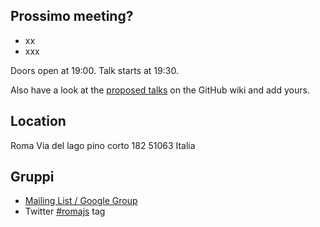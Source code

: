 ## Prossimo meeting?

- xx
- xxx

Doors open at 19:00. Talk starts at 19:30.

Also have a look at the [proposed talks](https://github.com/lmatteis/romajs/wiki/Talks) on the GitHub wiki and add yours.

## Location

Roma
Via del lago pino corto 182 
51063 Italia

## Gruppi

- [Mailing List / Google Group](https://groups.google.com/group/romajs)
- Twitter [#romajs](http://twitter.com/search?q=%23romajs) tag
